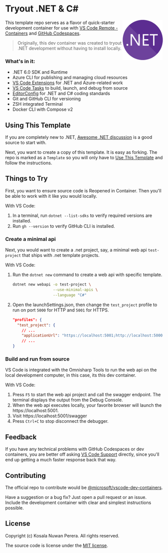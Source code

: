 # Tryout .NET & C#

[<img align="right" alt=".NET C-sharp" width="128rem" src="https://raw.githubusercontent.com/github/explore/93d8a67084f94b2a444e510199a6e7622e5b09a3/topics/dotnet/dotnet.png" />][dotnet-quickstart]

This template repo serves as a flavor of quick-starter development container for use with [VS Code Remote - Containers][vscode-dev-containers-quickstart] and [GitHub Codespaces][gh-codespaces-quickstart].

> Originally, this dev container was created to tryout .NET development without having to install locally.

[vscode-dev-containers-quickstart]: https://www.youtube.com/playlist?list=PLj6YeMhvp2S5G_X6ZyMc8gfXPMFPg3O31
[gh-codespaces-quickstart]: https://docs.github.com/en/codespaces/getting-started/quickstart
[dotnet-quickstart]: https://www.youtube.com/playlist?list=PLdo4fOcmZ0oUc2ShrReCS7KoBbPEONE0p

### What's in it:

- .NET 6.0 SDK and Runtime
- Azure CLI for publishing and managing cloud resources
- [VS Code Extensions](/.devcontainer/devcontainer.json) for .NET and Azure-related work
- [VS Code Tasks](/.vscode/tasks.json) to build, launch, and debug from source
- [EditorConfig](/.editorconfig) for .NET and C# coding standards
- Git and GitHub CLI for versioning
- ZSH integrated Terminal
- Docker CLI with Compose v2

## Using This Template

If you are completely new to .NET, [Awesome .NET discussion][awesome-list-dotnet] is a good source to start with.

Next, you want to create a copy of this template. It is easy as forking. The repo is marked as a `Template` so you will only have to [Use This Template][gh-use-this] and follow the instructions.

[awesome-list-dotnet]: https://
[gh-use-this]: https://github.com/kosalanuwan/try-dotnet/generate



## Things to Try

First, you want to ensure source code is Reopened in Container. Then you'll be able to work with it like you would locally.

With VS Code:

1. In a terminal, run `dotnet --list-sdks` to verify required versions are installed.
3. Run `gh --version` to verify GitHub CLI is installed.

### Create a minimal api

Next, you would want to create a .net project, say, a minimal web api `test-project` that ships with .net template projects.

With VS Code:

1. Run the `dotnet new` command to create a web api with specific template.

   ```bash
   dotnet new webapi -o test-project \
                     --use-minimal-apis \
                     --language "C#"
   ```

2. Open the launchSettings.json, then change the `test_project` profile to run on port `5000` for HTTP and `5001` for HTTPS.

   ```json
   "profiles": {
     "test_project": {
       // ...
       "applicationUrl": "https://localhost:5001;http://localhost:5000",
       // ...
   }
   ```

### Build and run from source

VS Code is integrated with the Omnisharp Tools to run the web api on the local development computer, in this case, its this dev container.

With VS Code:

1. Press `F5` to start the web api project and call the swagger endpoint. The terminal displays the output from the Debug Console.
2. When the web api executes locally, your favorite browser will launch the https://localhost:5001.
3. Visit https://localhost:5001/swagger
4. Press `Ctrl+C` to stop disconnect the debugger.



## Feedback

If you have any technical problems with GitHub Codespaces or dev containers, you are better off asking [VS Code Support][feedback-channels] directly, since you'll end up getting a much faster response back that way.

[feedback-channels]: https://github.com/microsoft/vscode-dev-containers#contributing-and-feedback



## Contributing

The official repo to contribute would be [@microsoft/vscode-dev-containers][contrib-official-repo].

Have a suggestion or a bug fix? Just open a pull request or an issue. Include the development container with clear and simplest instructions possible.

[contrib-official-repo]: https://github.com/microsoft/vscode-dev-containers#readme



## License

Copyright (c) Kosala Nuwan Perera. All rights reserved.

The source code is license under the [MIT license](LICENSE).